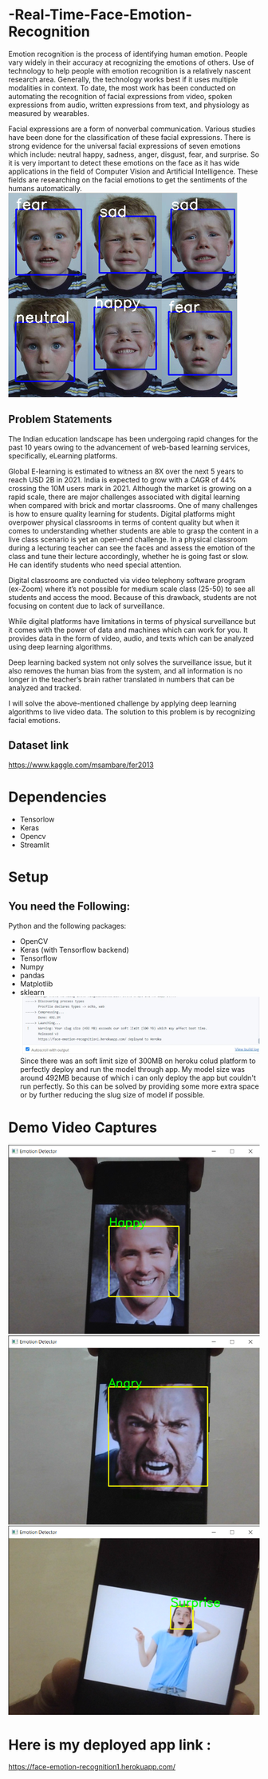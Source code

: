 # -Real-Time-Face-Emotion-Recognition



Emotion recognition is the process of identifying human emotion. People vary widely in their accuracy at recognizing the emotions of others. Use of technology to help people with emotion recognition is a relatively nascent research area. Generally, the technology works best if it uses multiple modalities in context. To date, the most work has been conducted on automating the recognition of facial expressions from video, spoken expressions from audio, written expressions from text, and physiology as measured by wearables.

Facial expressions are a form of nonverbal communication. Various studies have been done for the classification of these facial expressions. There is strong evidence for the universal facial expressions of seven emotions which include: neutral happy, sadness, anger, disgust, fear, and surprise. So it is very important to detect these emotions on the face as it has wide applications in the field of Computer Vision and Artificial Intelligence. These fields are researching on the facial emotions to get the sentiments of the humans automatically.
![image](https://github.com/Gauravgade3/Real-Time-Face-Emotion-Recognition/blob/main/images/kid-expressions-cover%20(1).jpg)

## Problem Statements

The Indian education landscape has been undergoing rapid changes for the past 10 years owing to the advancement of web-based learning services, specifically, eLearning platforms.

Global E-learning is estimated to witness an 8X over the next 5 years to reach USD 2B in 2021. India is expected to grow with a CAGR of 44% crossing the 10M users mark in 2021. Although the market is growing on a rapid scale, there are major challenges associated with digital learning when compared with brick and mortar classrooms. One of many challenges is how to ensure quality learning for students. Digital platforms might overpower physical classrooms in terms of content quality but when it comes to understanding whether students are able to grasp the content in a live class scenario is yet an open-end challenge. In a physical classroom during a lecturing teacher can see the faces and assess the emotion of the class and tune their lecture accordingly, whether he is going fast or slow. He can identify students who need special attention.

Digital classrooms are conducted via video telephony software program (ex-Zoom) where it’s not possible for medium scale class (25-50) to see all students and access the mood. Because of this drawback, students are not focusing on content due to lack of surveillance.

While digital platforms have limitations in terms of physical surveillance but it comes with the power of data and machines which can work for you. It provides data in the form of video, audio, and texts which can be analyzed using deep learning algorithms.

Deep learning backed system not only solves the surveillance issue, but it also removes the human bias from the system, and all information is no longer in the teacher’s brain rather translated in numbers that can be analyzed and tracked.

I will solve the above-mentioned challenge by applying deep learning algorithms to live video data. The solution to this problem is by recognizing facial emotions.
## Dataset link 
https://www.kaggle.com/msambare/fer2013
# Dependencies
* Tensorlow
* Keras
* Opencv
* Streamlit
# Setup
## You need  the Following:
Python and the following packages:
* OpenCV 
* Keras (with Tensorflow backend)
* Tensorflow
* Numpy
* pandas
* Matplotlib
* sklearn
![image](https://github.com/Gauravgade3/Real-Time-Face-Emotion-Recognition/blob/main/images/Screenshot%202022-03-22%20103022.jpg)
Since there was an soft limit size of 300MB on heroku colud platform to perfectly deploy and run the model through app. My model size was around 492MB because of which i can only deploy the app but couldn't run perfectly. So this can be solved by providing some more extra space or by further reducing the slug size of model if possible.

# Demo Video Captures
![image](https://github.com/Gauravgade3/Real-Time-Face-Emotion-Recognition/blob/main/images/Emotion%20Detector%2022-03-2022%2011_19_23.png)
![image](https://github.com/Gauravgade3/Real-Time-Face-Emotion-Recognition/blob/main/images/Emotion%20Detector%2022-03-2022%2011_19_35.png)
![image](https://github.com/Gauravgade3/Real-Time-Face-Emotion-Recognition/blob/main/images/Emotion%20Detector%2022-03-2022%2011_20_35.png)
# Here is my deployed app link :
https://face-emotion-recognition1.herokuapp.com/
